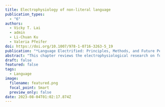 ```yaml
---
title: Electrophysiology of non-literal language
publication_types:
  - "6"
authors:
  - Vicky T. Lai
  - admin
  - Li-Chuan Ku
  - Valeria Pfeifer
doi: https://doi.org/10.1007/978-1-0716-3263-5_19
publication: "*Language Electrified: Principles, Methods, and Future Perspectives of Investigation, 613-646.*"
abstract: "This chapter reviews the electrophysiological research on four most commonly used figurative language types: metaphor, idioms, irony, and jokes. For metaphor, we focused on two issues: the incremental comprehension of metaphors and the role of metaphor in embodied cognition. In terms of comprehension, advances have been made regarding how meanings are selected, mapped, and suppressed when concepts collide. In terms of embodiment, current debates center on the involvement of sensory-motor systems through metaphors in abstract concepts. For idioms, we reviewed literature investigating how factors, such as the predictability or decomposability of an idiom, influence the degree to which the idiom is processed holistically or compositionally. Current view posits that idioms may be processed in both ways. For irony, we summarized research with regard to differences between spoken and written irony, as well as more recent efforts to investigate written irony in the context of computer-mediated communication. While many factors affect earlier stages of processing, irony has a robust neural correlate in the later stage. For verbal jokes, we reviewed stage-wise models, as well as joke types and individual differences. Stage-wise models explain how and when the incongruity in jokes is detected and resolved by readers to obtain a mirth experience, and how such process is modulated by different joke types, such as phonological jokes (puns) and semantic (mental) jokes. In terms of individual differences, joke processing is highly dependent on socio-pragmatic abilities and personality traits. We concluded this chapter with a summary of the commonalities and differences across these types of figurative language, their electrophysiological correlates, and future directions."
draft: false
featured: false
tags:
  - Language
image:
  filename: featured.png
  focal_point: Smart
  preview_only: false
date: 2023-08-04T01:02:17.874Z
---
```

